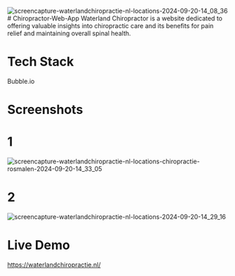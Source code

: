 ![screencapture-waterlandchiropractie-nl-locations-2024-09-20-14_08_36](https://github.com/user-attachments/assets/0fe82c56-15b9-45fb-ae74-512c2fb43264)# Chiropractor-Web-App
Waterland Chiropractor is a website dedicated to offering valuable insights into chiropractic care and its benefits for pain relief and maintaining overall spinal health.

# Tech Stack
Bubble.io

# Screenshots
# 1

![screencapture-waterlandchiropractie-nl-locations-chiropractie-rosmalen-2024-09-20-14_33_05](https://github.com/user-attachments/assets/1ff6e03a-337b-4b07-be9c-66a75fb032c8)
# 2

![screencapture-waterlandchiropractie-nl-locations-2024-09-20-14_29_16](https://github.com/user-attachments/assets/59154867-7b3f-411f-88dc-d746d9b19feb)

# Live Demo
https://waterlandchiropractie.nl/




